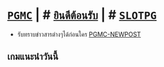 # [```PGMC```](https://pgslotmc.com) | # [```ยินดีต้อนรับ```](https://lin.ee/4RhSvlG) | # [```SLOTPG```](https://pgslotmc.com) 


- รับทราบข่าวสารต่างๆได้ก่อนใคร [PGMC-NEWPOST](https://pgslotmc.github.io/newpost)

## เกมแนะนำวันนี้ 
